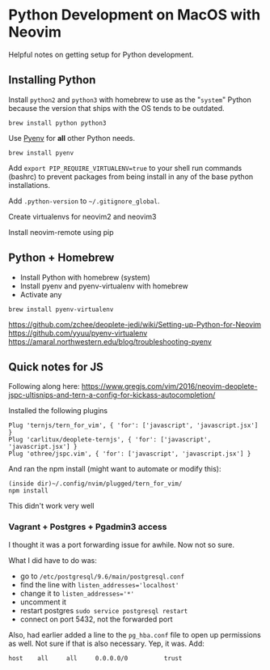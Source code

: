 # Python Development on MacOS with Neovim

Helpful notes on getting setup for Python development.

## Installing Python

Install `python2` and `python3` with homebrew to use as the "`system`" Python
because the version that ships with the OS tends to be outdated.

```shell
brew install python python3
```

Use [Pyenv][pyenv] for **all** other Python needs.

```shell
brew install pyenv
```

Add `export PIP_REQUIRE_VIRTUALENV=true` to your shell run commands (bashrc) to
prevent packages from being install in any of the base python installations.

Add `.python-version` to `~/.gitignore_global`.

Create virtualenvs for neovim2 and neovim3

Install neovim-remote using pip


## Python + Homebrew

- Install Python with homebrew (system)
- Install pyenv and pyenv-virtualenv with homebrew
- Activate any 

```shell
brew install pyenv-virtualenv
```

https://github.com/zchee/deoplete-jedi/wiki/Setting-up-Python-for-Neovim
https://github.com/yyuu/pyenv-virtualenv
https://amaral.northwestern.edu/blog/troubleshooting-pyenv

[pyenv]: https://github.com/yyuu/pyenv


## Quick notes for JS


Following along here:
https://www.gregjs.com/vim/2016/neovim-deoplete-jspc-ultisnips-and-tern-a-config-for-kickass-autocompletion/

Installed the following plugins

```vim
Plug 'ternjs/tern_for_vim', { 'for': ['javascript', 'javascript.jsx'] }
Plug 'carlitux/deoplete-ternjs', { 'for': ['javascript', 'javascript.jsx'] }
Plug 'othree/jspc.vim', { 'for': ['javascript', 'javascript.jsx'] }
```

And ran the npm install (might want to automate or modify this):

```shell
(inside dir)~/.config/nvim/plugged/tern_for_vim/
npm install
```

This didn't work very well

### Vagrant + Postgres + Pgadmin3 access

I thought it was a port forwarding issue for awhile. Now not so sure.

What I did have to do was:
- go to `/etc/postgresql/9.6/main/postgresql.conf`
- find the line with `listen_addresses='localhost'`
- change it to `listen_addresses='*'`
- uncomment it
- restart postgres `sudo service postgresql restart`
- connect on port 5432, not the forwarded port

Also, had earlier added a line to the `pg_hba.conf` file to open up permissions
as well. Not sure if that is also necessary. Yep, it was. Add:

```
host    all     all     0.0.0.0/0          trust
```
